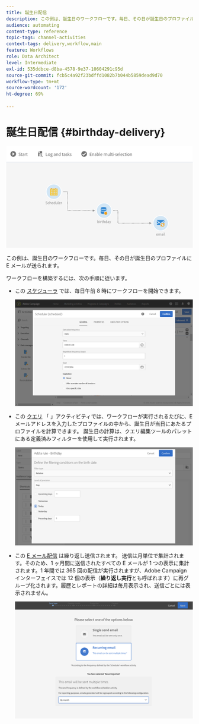 ```yaml
---
title: 誕生日配信
description: この例は、誕生日のワークフローです。毎日、その日が誕生日のプロファイルに E メールが送られます。
audience: automating
content-type: reference
topic-tags: channel-activities
context-tags: delivery,workflow,main
feature: Workflows
role: Data Architect
level: Intermediate
exl-id: 535ddbce-d8ba-4578-9e37-10604291c95d
source-git-commit: fcb5c4a92f23bdffd1082b7b044b5859dead9d70
workflow-type: tm+mt
source-wordcount: '172'
ht-degree: 69%

---
```


# 誕生日配信 {#birthday-delivery}

![](assets/wkf_delivery_example_1.png)

この例は、誕生日のワークフローです。毎日、その日が誕生日のプロファイルに E メールが送られます。

ワークフローを構築するには、次の手順に従います。

* この [スケジューラ](../../automating/using/scheduler.md) では、毎日午前 8 時にワークフローを開始できます。

   ![](assets/wkf_delivery_example_2.png)

* この [クエリ](../../automating/using/query.md) 「 」アクティビティでは、ワークフローが実行されるたびに、E メールアドレスを入力したプロファイルの中から、誕生日が当日にあたるプロファイルを計算できます。 誕生日の計算は、クエリ編集ツールのパレットにある定義済みフィルターを使用して実行されます。

   ![](assets/wkf_delivery_example_3.png)

* この [E メール配信](../../automating/using/email-delivery.md) は繰り返し送信されます。 送信は月単位で集計されます。そのため、1 ヶ月間に送信されたすべての E メールが 1 つの表示に集計されます。1 年間では 365 回の配信が実行されますが、Adobe Campaign インターフェイスでは 12 個の表示（**繰り返し実行**&#x200B;とも呼ばれます）に再グループ化されます。履歴とレポートの詳細は毎月表示され、送信ごとには表示されません。

   ![](assets/wkf_delivery_example_4.png)
